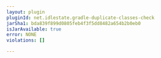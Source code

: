 ```yaml
---
layout: plugin
pluginId: net.idlestate.gradle-duplicate-classes-check
jarSha1: bda839f899d0805feb4f3f5dd8482a654b2b0eb0
isJarAvailable: true
error: NONE
violations: []

---
```

